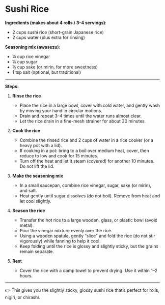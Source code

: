 # Sushi Rice

**Ingredients (makes about 4 rolls / 3–4 servings):**

* 2 cups sushi rice (short-grain Japanese rice)
* 2 cups water (plus extra for rinsing)

**Seasoning mix (awasezu):**

* ¼ cup rice vinegar
* ¼ cup sugar
* ¼ cup sake (or mirin, for more sweetness)
* 1 tsp salt (optional, but traditional)

---

**Steps:**

1. **Rinse the rice**

   * Place the rice in a large bowl, cover with cold water, and gently wash by moving your hand in circular motions.
   * Drain and repeat 3–4 times until the water runs almost clear.
   * Let the rice drain in a fine-mesh strainer for about 30 minutes.

2. **Cook the rice**

   * Combine the rinsed rice and 2 cups of water in a rice cooker (or a heavy pot with a lid).
   * If cooking in a pot: bring to a boil over medium heat, cover, then reduce to low and cook for 15 minutes.
   * Turn off the heat and let it steam (covered) for another 10 minutes. Do not lift the lid.

3. **Make the seasoning mix**

   * In a small saucepan, combine rice vinegar, sugar, sake (or mirin), and salt.
   * Heat gently until sugar dissolves (do not boil). Remove from heat and let cool slightly.

4. **Season the rice**

   * Transfer the hot rice to a large wooden, glass, or plastic bowl (avoid metal).
   * Pour the vinegar mixture evenly over the rice.
   * Using a wooden spatula, gently “slice” and fold the rice (do not stir vigorously) while fanning to help it cool.
   * Keep folding until the rice is glossy and slightly sticky, but the grains remain separate.

5. **Rest**

   * Cover the rice with a damp towel to prevent drying. Use it within 1–2 hours.

---

👉 This gives you the slightly sticky, glossy sushi rice that’s perfect for rolls, nigiri, or chirashi.
